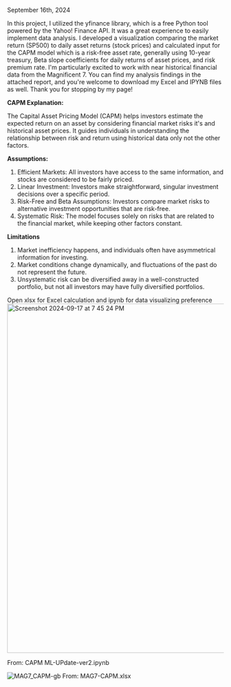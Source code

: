 September 16th, 2024

In this project, I utilized the yfinance library, which is a free Python tool powered by the Yahoo! Finance API. It was a great experience to easily implement data analysis. I developed a visualization comparing the market return (SP500) to daily asset returns (stock prices) and calculated input for the CAPM model which is a risk-free asset rate, generally using 10-year treasury, Beta slope coefficients for daily returns of asset prices, and risk premium rate. I'm particularly excited to work with near historical financial data from the Magnificent 7. You can find my analysis findings in the attached report, and you're welcome to download my Excel and IPYNB files as well. Thank you for stopping by my page!

**CAPM Explanation:**

The Capital Asset Pricing Model (CAPM) helps investors estimate the expected return on an asset by considering financial market risks it's and historical asset prices. It guides individuals in understanding the relationship between risk and return using historical data only not the other factors.

**Assumptions:**
1. Efficient Markets: All investors have access to the same information, and stocks are considered to be fairly priced.
2. Linear Investment: Investors make straightforward, singular investment decisions over a specific period.
3. Risk-Free and Beta Assumptions: Investors compare market risks to alternative investment opportunities that are risk-free.
4. Systematic Risk: The model focuses solely on risks that are related to the financial market, while keeping other factors constant.

**Limitations**
1. Market inefficiency happens, and individuals often have asymmetrical information for investing.
2. Market conditions change dynamically, and fluctuations of the past do not represent the future.
3. Unsystematic risk can be diversified away in a well-constructed portfolio, but not all investors may have fully diversified portfolios.
   
Open xlsx for Excel calculation and ipynb for data visualizing preference
<img width="810" alt="Screenshot 2024-09-17 at 7 45 24 PM" src="https://github.com/user-attachments/assets/1e145f82-22a0-436c-80b6-40fd99a66164">

From: CAPM ML-UPdate-ver2.ipynb

![MAG7_CAPM-gb](https://github.com/user-attachments/assets/1868a89f-1339-4ce7-8216-cf9d4e670cbc)
From: MAG7-CAPM.xlsx



